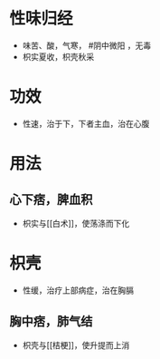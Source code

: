 # 性味归经
- 味苦、酸，气寒， #阴中微阳 ，无毒
- 枳实夏收，枳壳秋采
# 功效
- 性速，治于下，下者主血，治在心腹
# 用法
## 心下痞，脾血积
- 枳实与[[白术]]，使荡涤而下化

# 枳壳
-  性缓，治疗上部病症，治在胸膈
## 胸中痞，肺气结
- 枳壳与[[桔梗]]，使升提而上消
